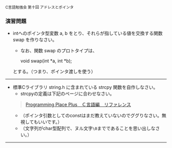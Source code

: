 <small>C言語勉強会 第十回 アドレスとポインタ</small>
###  演習問題

* intへのポインタ型変数 a, b をとり、それらが指している値を交換する関数 swap を作りなさい。
	* なお、関数 swap のプロトタイプは、

		void swap(int *a, int *b);

	とする。（つまり、ポインタ渡しを使う）

----

* 標準Cライブラリ string.h に含まれている strcpy 関数を自作しなさい。
	* strcpyの定義は下記のページに合わせなさい。  
	> [Programming Place Plus　Ｃ言語編　リファレンス](http://www.geocities.jp/ky_webid/ProgrammingPlacePlus/c/appendix/s.html#strcpy)
	* （ポインタ引数としてのconstはまだ教えていないのでググりなさい。無視してもいいです。）
	* （文字列がchar型配列で、ヌル文字`\0`までであることを思い出しなさい。）

----